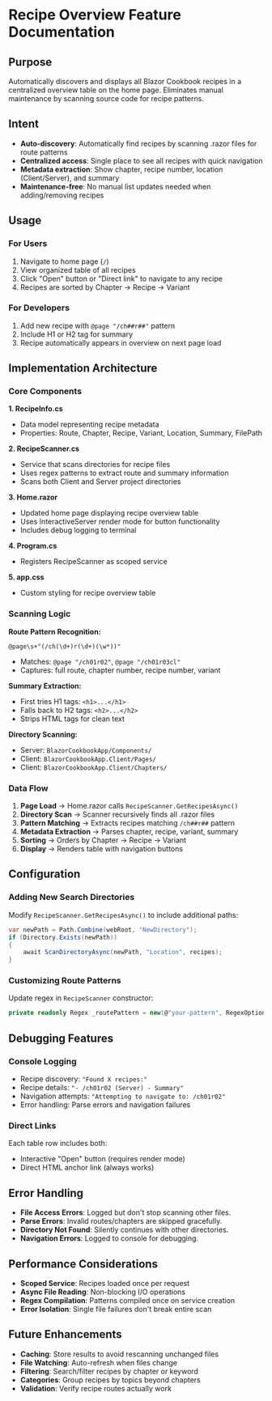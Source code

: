 # Recipe Overview Feature Documentation

## Purpose

Automatically discovers and displays all Blazor Cookbook recipes in a centralized overview table on the home page. Eliminates manual maintenance by scanning source code for recipe patterns.

## Intent

- **Auto-discovery**: Automatically find recipes by scanning .razor files for route patterns
- **Centralized access**: Single place to see all recipes with quick navigation
- **Metadata extraction**: Show chapter, recipe number, location (Client/Server), and summary
- **Maintenance-free**: No manual list updates needed when adding/removing recipes

## Usage

### For Users

1. Navigate to home page (`/`)
2. View organized table of all recipes
3. Click "Open" button or "Direct link" to navigate to any recipe
4. Recipes are sorted by Chapter → Recipe → Variant

### For Developers

1. Add new recipe with `@page "/ch##r##"` pattern
2. Include H1 or H2 tag for summary
3. Recipe automatically appears in overview on next page load

## Implementation Architecture

### Core Components

**1. RecipeInfo.cs**

- Data model representing recipe metadata
- Properties: Route, Chapter, Recipe, Variant, Location, Summary, FilePath

**2. RecipeScanner.cs**

- Service that scans directories for recipe files
- Uses regex patterns to extract route and summary information
- Scans both Client and Server project directories

**3. Home.razor**

- Updated home page displaying recipe overview table
- Uses InteractiveServer render mode for button functionality
- Includes debug logging to terminal

**4. Program.cs**

- Registers RecipeScanner as scoped service

**5. app.css**

- Custom styling for recipe overview table

### Scanning Logic

**Route Pattern Recognition:**

```regex
@page\s+"(/ch(\d+)r(\d+)(\w*))"
```

- Matches: `@page "/ch01r02"`, `@page "/ch01r03cl"`
- Captures: full route, chapter number, recipe number, variant

**Summary Extraction:**

- First tries H1 tags: `<h1>...</h1>`
- Falls back to H2 tags: `<h2>...</h2>`
- Strips HTML tags for clean text

**Directory Scanning:**

- Server: `BlazorCookbookApp/Components/`
- Client: `BlazorCookbookApp.Client/Pages/`
- Client: `BlazorCookbookApp.Client/Chapters/`

### Data Flow

1. **Page Load** → Home.razor calls `RecipeScanner.GetRecipesAsync()`
2. **Directory Scan** → Scanner recursively finds all .razor files
3. **Pattern Matching** → Extracts recipes matching `/ch##r##` pattern
4. **Metadata Extraction** → Parses chapter, recipe, variant, summary
5. **Sorting** → Orders by Chapter → Recipe → Variant
6. **Display** → Renders table with navigation buttons

## Configuration

### Adding New Search Directories

Modify `RecipeScanner.GetRecipesAsync()` to include additional paths:

```csharp
var newPath = Path.Combine(webRoot, "NewDirectory");
if (Directory.Exists(newPath))
{
    await ScanDirectoryAsync(newPath, "Location", recipes);
}
```

### Customizing Route Patterns

Update regex in `RecipeScanner` constructor:

```csharp
private readonly Regex _routePattern = new(@"your-pattern", RegexOptions.IgnoreCase);
```

## Debugging Features

### Console Logging

- Recipe discovery: `"Found X recipes:"`
- Recipe details: `"- /ch01r02 (Server) - Summary"`
- Navigation attempts: `"Attempting to navigate to: /ch01r02"`
- Error handling: Parse errors and navigation failures

### Direct Links

Each table row includes both:

- Interactive "Open" button (requires render mode)
- Direct HTML anchor link (always works)

## Error Handling

- **File Access Errors**: Logged but don't stop scanning other files.
- **Parse Errors**: Invalid routes/chapters are skipped gracefully.
- **Directory Not Found**: Silently continues with other directories.
- **Navigation Errors**: Logged to console for debugging.

## Performance Considerations

- **Scoped Service**: Recipes loaded once per request
- **Async File Reading**: Non-blocking I/O operations
- **Regex Compilation**: Patterns compiled once on service creation
- **Error Isolation**: Single file failures don't break entire scan

## Future Enhancements

- **Caching**: Store results to avoid rescanning unchanged files
- **File Watching**: Auto-refresh when files change
- **Filtering**: Search/filter recipes by chapter or keyword
- **Categories**: Group recipes by topics beyond chapters
- **Validation**: Verify recipe routes actually work
